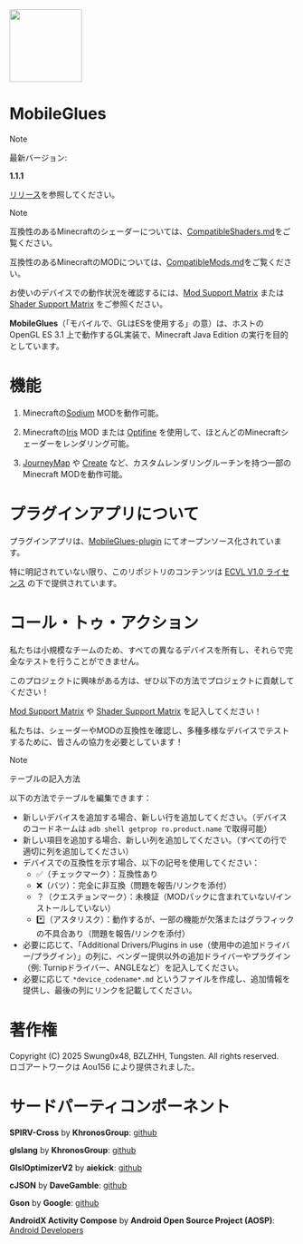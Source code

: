 <img src="assets/MobileGlues-icon.png" width="128">

MobileGlues  
====

> [!NOTE]
> 
> 最新バージョン:
> 
> **1.1.1**
> 
> [リリース](https://github.com/Swung0x48/MobileGlues-release/releases)を参照してください。

> [!NOTE]
> 
> 互換性のあるMinecraftのシェーダーについては、[CompatibleShaders.md](https://github.com/Swung0x48/MobileGlues-release/blob/main/CompatibleShaders.md)をご覧ください。
> 
> 互換性のあるMinecraftのMODについては、[CompatibleMods.md](https://github.com/Swung0x48/MobileGlues-release/blob/main/CompatibleMods.md)をご覧ください。
> 
> お使いのデバイスでの動作状況を確認するには、[Mod Support Matrix](https://github.com/Swung0x48/MobileGlues-release/blob/main/ModSupportMatrix.md) または [Shader Support Matrix](https://github.com/Swung0x48/MobileGlues-release/blob/main/ShaderSupportMatrix.md) をご参照ください。

**MobileGlues**（「モバイルで、GLはESを使用する」の意）は、ホストの OpenGL ES 3.1 上で動作するGL実装で、Minecraft Java Edition の実行を目的としています。

機能  
====

1. Minecraftの[Sodium](https://github.com/CaffeineMC/sodium) MODを動作可能。  

2. Minecraftの[Iris](https://github.com/IrisShaders/Iris) MOD または [Optifine](https://optifine.net/home) を使用して、ほとんどのMinecraftシェーダーをレンダリング可能。  

3. [JourneyMap](https://teamjm.github.io/journeymap-docs/latest) や [Create](https://createmod.net) など、カスタムレンダリングルーチンを持つ一部のMinecraft MODを動作可能。  

プラグインアプリについて  
====

プラグインアプリは、[MobileGlues-plugin](https://github.com/Swung0x48/MobileGlues-plugin) にてオープンソース化されています。

特に明記されていない限り、このリポジトリのコンテンツは [ECVL V1.0 ライセンス](https://github.com/Swung0x48/MobileGlues-plugin/blob/main/LICENSE.md) の下で提供されています。

コール・トゥ・アクション  
====

私たちは小規模なチームのため、すべての異なるデバイスを所有し、それらで完全なテストを行うことができません。

このプロジェクトに興味がある方は、ぜひ以下の方法でプロジェクトに貢献してください！

[Mod Support Matrix](https://github.com/Swung0x48/MobileGlues-release/blob/main/ModSupportMatrix.md) や [Shader Support Matrix](https://github.com/Swung0x48/MobileGlues-release/blob/main/ShaderSupportMatrix.md) を記入してください！

私たちは、シェーダーやMODの互換性を確認し、多種多様なデバイスでテストするために、皆さんの協力を必要としています！

> [!NOTE]  
> テーブルの記入方法  
> 
> 以下の方法でテーブルを編集できます：
> 
> - 新しいデバイスを追加する場合、新しい行を追加してください。（デバイスのコードネームは `adb shell getprop ro.product.name` で取得可能）  
> - 新しい項目を追加する場合、新しい列を追加してください。（すべての行で適切に列を追加してください）  
> - デバイスでの互換性を示す場合、以下の記号を使用してください：
>   - ✅（チェックマーク）：互換性あり  
>   - ❌（バツ）：完全に非互換（問題を報告/リンクを添付）  
>   - ？（クエスチョンマーク）：未検証（MODパックに含まれていない/インストールしていない）  
>   - *️⃣（アスタリスク）：動作するが、一部の機能が欠落またはグラフィックの不具合あり（問題を報告/リンクを添付）  
> - 必要に応じて、「Additional Drivers/Plugins in use（使用中の追加ドライバー/プラグイン）」の列に、ベンダー提供以外の追加ドライバーやプラグイン（例: Turnipドライバー、ANGLEなど）を記入してください。  
> - 必要に応じて `*device_codename*.md` というファイルを作成し、追加情報を提供し、最後の列にリンクを記載してください。  

著作権  
====

Copyright (C) 2025 Swung0x48, BZLZHH, Tungsten. All rights reserved.  
ロゴアートワークは Aou156 により提供されました。

サードパーティコンポーネント  
====

**SPIRV-Cross** by **KhronosGroup**: [github](https://github.com/KhronosGroup/SPIRV-Cross)  

**glslang** by **KhronosGroup**: [github](https://github.com/KhronosGroup/glslang)  

**GlslOptimizerV2** by **aiekick**: [github](https://github.com/aiekick/GlslOptimizerV2)  

**cJSON** by **DaveGamble**: [github](https://github.com/DaveGamble/cJSON)  

**Gson** by **Google**: [github](https://github.com/google/gson)  

**AndroidX Activity Compose** by **Android Open Source Project (AOSP)**: [Android Developers](https://developer.android.com/jetpack/androidx/releases/activity)
